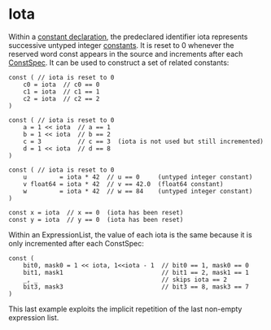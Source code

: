 # Iota

Within a [constant declaration](/Declarations%20and%20scope/constant_declarations.html), the predeclared identifier iota represents successive untyped integer [constants](/Constants/). It is reset to 0 whenever the reserved word const appears in the source and increments after each [ConstSpec](/Declarations%20and%20scope/constant_declarations.html#ConstSpec). It can be used to construct a set of related constants:

    const ( // iota is reset to 0
        c0 = iota  // c0 == 0
        c1 = iota  // c1 == 1
        c2 = iota  // c2 == 2
    )
    
    const ( // iota is reset to 0
        a = 1 << iota  // a == 1
        b = 1 << iota  // b == 2
        c = 3          // c == 3  (iota is not used but still incremented)
        d = 1 << iota  // d == 8
    )
    
    const ( // iota is reset to 0
        u         = iota * 42  // u == 0     (untyped integer constant)
        v float64 = iota * 42  // v == 42.0  (float64 constant)
        w         = iota * 42  // w == 84    (untyped integer constant)
    )
    
    const x = iota  // x == 0  (iota has been reset)
    const y = iota  // y == 0  (iota has been reset)
    

Within an ExpressionList, the value of each iota is the same because it is only incremented after each ConstSpec:

    const (
        bit0, mask0 = 1 << iota, 1<<iota - 1  // bit0 == 1, mask0 == 0
        bit1, mask1                           // bit1 == 2, mask1 == 1
        _, _                                  // skips iota == 2
        bit3, mask3                           // bit3 == 8, mask3 == 7
    )
    

This last example exploits the implicit repetition of the last non-empty expression list.
